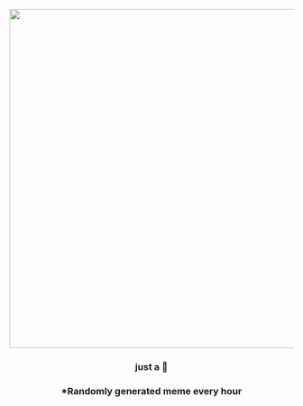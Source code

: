 <p align="center">
        <img src="https://i.redd.it/1snsledc4rz81.jpg" width="600" height="600">
        </p>
        <h3 align="center">just a 🌈</h3>
        <h3 align="center">*Randomly generated meme every hour</h3>
    